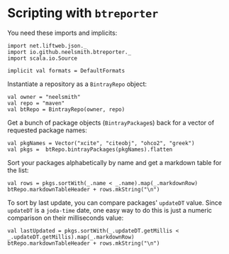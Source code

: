 # Scripting with `btreporter`


You need these imports and implicits:

```tut:silent
import net.liftweb.json._
import io.github.neelsmith.btreporter._
import scala.io.Source

implicit val formats = DefaultFormats
```

Instantiate a repository as a `BintrayRepo` object:

```tut:silent
val owner = "neelsmith"
val repo = "maven"
val btRepo = BintrayRepo(owner, repo)
```


Get a bunch of package objects (`BintrayPackage`s) back for a vector of requested package names:


```tut:silent
val pkgNames = Vector("xcite", "citeobj", "ohco2", "greek")
val pkgs =  btRepo.bintrayPackages(pkgNames).flatten
```

Sort your packages alphabetically by name and get a markdown table for the list:

```tut
val rows = pkgs.sortWith(_.name < _.name).map(_.markdownRow)
btRepo.markdownTableHeader + rows.mkString("\n")
```

To sort by last update, you can compare packages' `updateDT` value.  Since `updateDT` is a `joda-time` date, one easy way to do this is just a numeric comparison on their milliseconds value:

```tut
val lastUpdated = pkgs.sortWith(_.updateDT.getMillis < _.updateDT.getMillis).map(_.markdownRow)
btRepo.markdownTableHeader + rows.mkString("\n")
```
